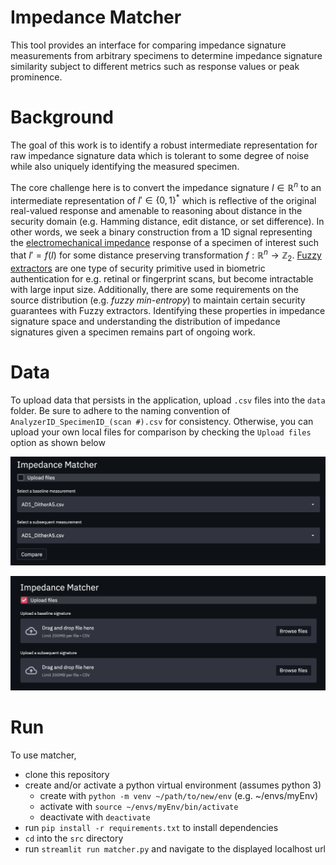# Impedance Matcher

This tool provides an interface for comparing impedance signature measurements from arbitrary specimens to determine impedance signature similarity subject to different metrics such as response values or peak prominence.

# Background

The goal of this work is to identify a robust intermediate representation for raw impedance signature data which is tolerant to some degree of noise while also uniquely identifying the measured specimen. 

The core challenge here is to convert the impedance signature $I \in \mathbb{R}^{n}$ to an intermediate representation of $I' \in \{0, 1\}^{*}$ which is reflective of the original real-valued response and amenable to reasoning about distance in the security domain (e.g. Hamming distance, edit distance, or set difference). In other words, we seek a binary construction from a 1D signal representing the [electromechanical impedance](https://www.ndt.net/article/ewshm2012/papers/fr1b4.pdf) response of a specimen of interest such that $I' = f(I)$ for some distance preserving transformation $f:\mathbb{R}^{n} \rightarrow \mathbb{Z}_{2}$.  [Fuzzy extractors](https://arxiv.org/abs/cs/0602007.pdf) are one type of security primitive used in biometric authentication for e.g. retinal or fingerprint scans, but become intractable with large input size. Additionally, there are some requirements on the source distribution (e.g. *fuzzy min-entropy*) to maintain certain security guarantees with Fuzzy extractors. Identifying these properties in  impedance signature space and understanding the distribution of impedance signatures given a specimen remains part of ongoing work. 

# Data

To upload data that persists in the application, upload `.csv` files into the `data` folder. Be sure to adhere to the naming convention of `AnalyzerID_SpecimenID_(scan #).csv` for consistency. Otherwise, you can upload your own local files for comparison by checking the `Upload files` option as shown below

![select](assets/select.png)

![upload](assets/upload.png)



# Run

To use matcher,

- clone this repository
- create and/or activate a python virtual environment (assumes python 3)
  - create with `python -m venv ~/path/to/new/env` (e.g. ~/envs/myEnv)
  - activate with `source ~/envs/myEnv/bin/activate`
  - deactivate with `deactivate`
- run `pip install -r requirements.txt` to install dependencies 
-  `cd` into the `src` directory
- run `streamlit run matcher.py` and navigate to the displayed localhost url

